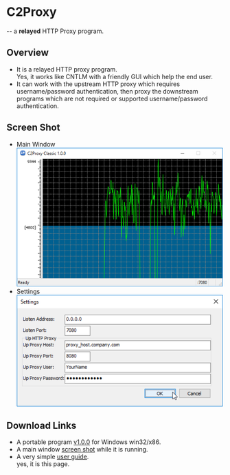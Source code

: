 C2Proxy
=======
-- a __relayed__ HTTP Proxy program.


Overview
--------

* It is a relayed HTTP proxy program.  
Yes, it works like CNTLM with a friendly GUI which help the end user.
* It can work with the upstream HTTP proxy which requires username/password authentication, then proxy the downstream programs which are not required or supported username/password authentication.


Screen Shot
-----------

* Main Window  
![Screen Shot](./C2Proxy_main.png "How it is running and showing ...")
* Settings  
![Screen Shot](./C2Proxy_settings.png "You can configure your upstream HTTP_PROXY and its username/password.")


Download Links
--------------

* A portable program [v1.0.0](./C2Proxy_1.0.0.7z) for Windows win32/x86.
* A main window [screen shot](./C2Proxy_main.png) while it is running.
* A very simple [user guide](./Readme.md).  
yes, it is this page.
